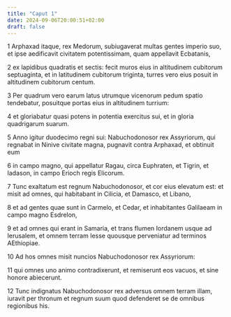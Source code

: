 ```yaml
---
title: "Caput 1"
date: 2024-09-06T20:00:51+02:00
draft: false
---
```



1 Arphaxad itaque, rex Medorum, subiugaverat multas gentes imperio suo, et ipse aedificavit civitatem potentissimam, quam appellavit Ecbatanis,

2 ex lapidibus quadratis et sectis: fecit muros eius in altitudinem cubitorum septuaginta, et in latitudinem cubitorum triginta, turres vero eius posuit in altitudinem cubitorum centum.

3 Per quadrum vero earum latus utrumque vicenorum pedum spatio tendebatur, posuitque portas eius in altitudinem turrium:

4 et gloriabatur quasi potens in potentia exercitus sui, et in gloria quadrigarum suarum.

5 Anno igitur duodecimo regni sui: Nabuchodonosor rex Assyriorum, qui regnabat in Ninive civitate magna, pugnavit contra Arphaxad, et obtinuit eum

6 in campo magno, qui appellatur Ragau, circa Euphraten, et Tigrin, et Iadason, in campo Erioch regis Elicorum.

7 Tunc exaltatum est regnum Nabuchodonosor, et cor eius elevatum est: et misit ad omnes, qui habitabant in Cilicia, et Damasco, et Libano,

8 et ad gentes quae sunt in Carmelo, et Cedar, et inhabitantes Galilaeam in campo magno Esdrelon,

9 et ad omnes qui erant in Samaria, et trans flumen Iordanem usque ad Ierusalem, et omnem terram Iesse quousque perveniatur ad terminos AEthiopiae.

10 Ad hos omnes misit nuncios Nabuchodonosor rex Assyriorum:

11 qui omnes uno animo contradixerunt, et remiserunt eos vacuos, et sine honore abiecerunt.

12 Tunc indignatus Nabuchodonosor rex adversus omnem terram illam, iuravit per thronum et regnum suum quod defenderet se de omnibus regionibus his.

